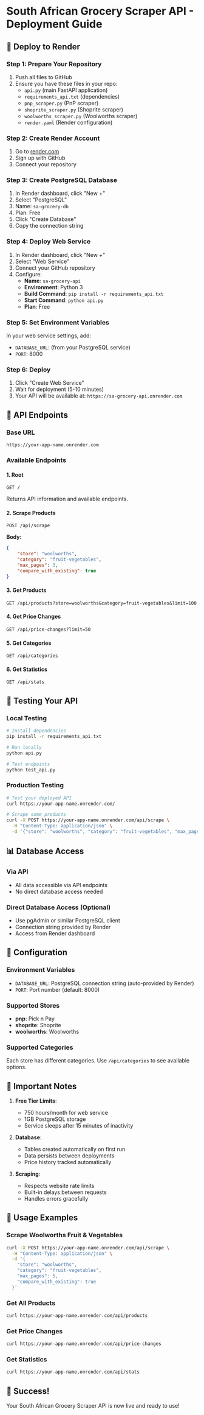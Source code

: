 # South African Grocery Scraper API - Deployment Guide

## 🚀 Deploy to Render

### Step 1: Prepare Your Repository
1. Push all files to GitHub
2. Ensure you have these files in your repo:
   - `api.py` (main FastAPI application)
   - `requirements_api.txt` (dependencies)
   - `pnp_scraper.py` (PnP scraper)
   - `shoprite_scraper.py` (Shoprite scraper)
   - `woolworths_scraper.py` (Woolworths scraper)
   - `render.yaml` (Render configuration)

### Step 2: Create Render Account
1. Go to [render.com](https://render.com)
2. Sign up with GitHub
3. Connect your repository

### Step 3: Create PostgreSQL Database
1. In Render dashboard, click "New +"
2. Select "PostgreSQL"
3. Name: `sa-grocery-db`
4. Plan: Free
5. Click "Create Database"
6. Copy the connection string

### Step 4: Deploy Web Service
1. In Render dashboard, click "New +"
2. Select "Web Service"
3. Connect your GitHub repository
4. Configure:
   - **Name**: `sa-grocery-api`
   - **Environment**: Python 3
   - **Build Command**: `pip install -r requirements_api.txt`
   - **Start Command**: `python api.py`
   - **Plan**: Free

### Step 5: Set Environment Variables
In your web service settings, add:
- `DATABASE_URL`: (from your PostgreSQL service)
- `PORT`: 8000

### Step 6: Deploy
1. Click "Create Web Service"
2. Wait for deployment (5-10 minutes)
3. Your API will be available at: `https://sa-grocery-api.onrender.com`

## 🔗 API Endpoints

### Base URL
```
https://your-app-name.onrender.com
```

### Available Endpoints

#### 1. Root
```
GET /
```
Returns API information and available endpoints.

#### 2. Scrape Products
```
POST /api/scrape
```
**Body:**
```json
{
    "store": "woolworths",
    "category": "fruit-vegetables",
    "max_pages": 3,
    "compare_with_existing": true
}
```

#### 3. Get Products
```
GET /api/products?store=woolworths&category=fruit-vegetables&limit=100
```

#### 4. Get Price Changes
```
GET /api/price-changes?limit=50
```

#### 5. Get Categories
```
GET /api/categories
```

#### 6. Get Statistics
```
GET /api/stats
```

## 🧪 Testing Your API

### Local Testing
```bash
# Install dependencies
pip install -r requirements_api.txt

# Run locally
python api.py

# Test endpoints
python test_api.py
```

### Production Testing
```bash
# Test your deployed API
curl https://your-app-name.onrender.com/

# Scrape some products
curl -X POST https://your-app-name.onrender.com/api/scrape \
  -H "Content-Type: application/json" \
  -d '{"store": "woolworths", "category": "fruit-vegetables", "max_pages": 1}'
```

## 📊 Database Access

### Via API
- All data accessible via API endpoints
- No direct database access needed

### Direct Database Access (Optional)
- Use pgAdmin or similar PostgreSQL client
- Connection string provided by Render
- Access from Render dashboard

## 🔧 Configuration

### Environment Variables
- `DATABASE_URL`: PostgreSQL connection string (auto-provided by Render)
- `PORT`: Port number (default: 8000)

### Supported Stores
- **pnp**: Pick n Pay
- **shoprite**: Shoprite
- **woolworths**: Woolworths

### Supported Categories
Each store has different categories. Use `/api/categories` to see available options.

## 🚨 Important Notes

1. **Free Tier Limits**:
   - 750 hours/month for web service
   - 1GB PostgreSQL storage
   - Service sleeps after 15 minutes of inactivity

2. **Database**:
   - Tables created automatically on first run
   - Data persists between deployments
   - Price history tracked automatically

3. **Scraping**:
   - Respects website rate limits
   - Built-in delays between requests
   - Handles errors gracefully

## 🎯 Usage Examples

### Scrape Woolworths Fruit & Vegetables
```bash
curl -X POST https://your-app-name.onrender.com/api/scrape \
  -H "Content-Type: application/json" \
  -d '{
    "store": "woolworths",
    "category": "fruit-vegetables",
    "max_pages": 5,
    "compare_with_existing": true
  }'
```

### Get All Products
```bash
curl https://your-app-name.onrender.com/api/products
```

### Get Price Changes
```bash
curl https://your-app-name.onrender.com/api/price-changes
```

### Get Statistics
```bash
curl https://your-app-name.onrender.com/api/stats
```

## 🎉 Success!

Your South African Grocery Scraper API is now live and ready to use!
